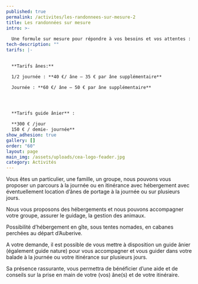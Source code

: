 ```yaml
---
published: true
permalink: /activites/les-randonnees-sur-mesure-2
title: Les randonnées sur mesure
intro: >-
  
  Une formule sur mesure pour répondre à vos besoins et vos attentes : distance, hébergement, type de circuit, on vous accompagne dans la préparation de votre projet !
tech-description: ""
tarifs: |-
  

  **Tarifs ânes:**

  1/2 journée : **40 €/ âne – 35 € par âne supplémentaire** 

  Journée : **60 €/ âne – 50 € par âne supplémentaire** 




  **Tarifs guide ânier** :

  **300 € /jour
  150 € / demie- journée**
show_adhesion: true
gallery: []
order: "60"
layout: page
main_img: /assets/uploads/cea-logo-feader.jpg
category: Activités
---
```


Vous êtes un particulier, une famille, un groupe, nous pouvons vous 
proposer un parcours à la journée ou en itinérance avec hébergement avec
 éventuellement location d’ânes de portage à la journée ou sur plusieurs
 jours.

Nous vous proposons des hébergements et nous pouvons accompagner votre groupe, assurer le guidage, la gestion des animaux.

Possibilité d’hébergement en gîte, sous tentes nomades, en cabanes perchées au départ d’Auberive.


A votre demande, il est possible de vous mettre à disposition un guide 
ânier (également guide nature) pour vous accompagner et vous guider dans
 votre balade à la journée ou votre itinérance sur plusieurs jours.

Sa présence rassurante, vous permettra de bénéficier d’une aide et de 
conseils sur la prise en main de votre (vos) âne(s) et de votre 
itinéraire.
